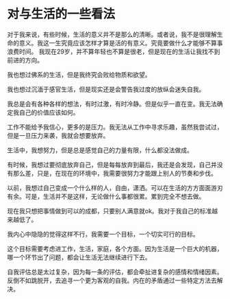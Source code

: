 # 对与生活的一些看法

对于我来说，有些时候，生活的意义并不是那么的清晰。或者说，我不是很理解生命的意义。我这一生究竟应该怎样才算是活的有意义。究竟要做什么才能够不算事浪费时间。
我现在29岁，并不算年轻也不算是很老，但是现在的生活让我找不到前进的方向。

我也想过佛系的生活，但是我终究会败给物质和欲望。

我也想过沉湎于感官生活，但是现实还是会警告我过度的放纵会迷失自我。

我总是会有各种各样的想法，有时过激，有时冷静。但是似乎一直在变。我无法确定我自己的价值应该如何。

工作不能给予我信心，更多的是压力。我无法从工作中寻求乐趣，虽然我尝试过，但是一旦压力来袭，我就会想要放弃。

生活中，我想努力，但是总是感觉自己的力量有限，什么都没法做成。

有时候，我想过要彻底放弃自己，但是每每放弃到最后，我还是会发现，自己并没有那么差，只是，在现在的环境中，我需要很努力才能跟上别人的节奏和步伐。

以前，我想过自己变成一个什么样的人，自由，潇洒。可以在生活的方方面面游刃有余。可是，生活并不是这样，无论做什么事都很累。累到完全不想去做。

现在我只想把事情做到可以的成都，只要别人满意就ok。我对于我自己的标准越来越低了。

我内心中隐隐的觉得这样不行，我需要一个目标，一个切实可行的目标。

这个目标需要考虑进工作，生活，家庭，各个方面。因为生活是一个巨大的机器，哪一个环节出了问题，都会让生活无法继续进行下去。

自我评估总是太过复杂，因为每一条的评估，都会牵扯进复杂的感情和情绪因素。反倒不如跳脱开，去追寻一个更为客观的自我。内在的矛盾通过一些特定方法去解决。
